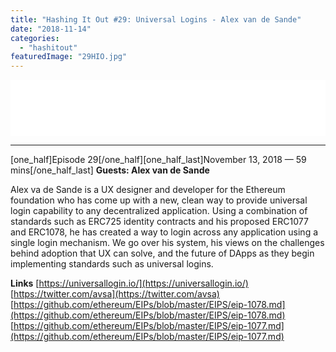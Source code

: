```yaml
---
title: "Hashing It Out #29: Universal Logins - Alex van de Sande"
date: "2018-11-14"
categories: 
  - "hashitout"
featuredImage: "29HIO.jpg"
---
```


<iframe style="border: none;" src="//html5-player.libsyn.com/embed/episode/id/7559060/height/90/theme/custom/autoplay/no/autonext/no/thumbnail/yes/preload/no/no_addthis/no/direction/backward/render-playlist/no/custom-color/87A93A/" width="100%" height="90" scrolling="no" allowfullscreen="allowfullscreen"></iframe>

* * *

\[one\_half\]Episode 29\[/one\_half\]\[one\_half\_last\]November 13, 2018 — 59 mins\[/one\_half\_last\] **Guests: Alex van de Sande**

Alex va de Sande is a UX designer and developer for the Ethereum foundation who has come up with a new, clean way to provide universal login capability to any decentralized application. Using a combination of standards such as ERC725 identity contracts and his proposed ERC1077 and ERC1078, he has created a way to login across any application using a single login mechanism. We go over his system, his views on the challenges behind adoption that UX can solve, and the future of DApps as they begin implementing standards such as universal logins.

**Links** [https://universallogin.io/](https://universallogin.io/) [https://twitter.com/avsa](https://twitter.com/avsa) [https://github.com/ethereum/EIPs/blob/master/EIPS/eip-1078.md](https://github.com/ethereum/EIPs/blob/master/EIPS/eip-1078.md) [https://github.com/ethereum/EIPs/blob/master/EIPS/eip-1077.md](https://github.com/ethereum/EIPs/blob/master/EIPS/eip-1077.md)

